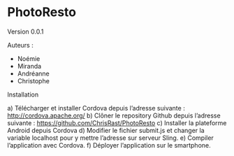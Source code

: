 ﻿PhotoResto
==========
Version 0.0.1

Auteurs :
- Noémie
- Miranda
- Andréanne
- Christophe

Installation

a)	Télécharger et installer Cordova depuis l’adresse suivante : http://cordova.apache.org/
b)	Clôner le repository Github depuis l’adresse suivante : https://github.com/ChrisRast/PhotoResto
c)	Installer la plateforme Android depuis Cordova
d)	Modifier le fichier submit.js et changer la variable localhost pour y mettre l’adresse sur serveur Sling.
e)	Compiler l’application avec Cordova.
f)	Déployer l’application sur le smartphone.
